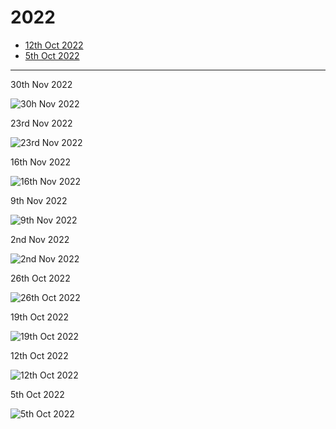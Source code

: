 # 2022

<!-- - [30th Nov 2022]() -->
<!-- - [9th Nov 2022]() -->
<!-- - [16th Nov 2022]() -->
<!-- - [9th Nov 2022]() -->
<!-- - [2nd Nov 2022]() -->
<!-- - [26th Oct 2022]() -->
<!-- - [19th Oct 2022]() -->

- [12th Oct 2022](2022_10_12.md)
- [5th Oct 2022](2022_10_05.md)

---

30th Nov 2022

![30h Nov 2022](2022_11_30.jpg "30th Nov 2022")

23rd Nov 2022

![23rd Nov 2022](2022_11_23.jpg "23rd Nov 2022")

16th Nov 2022

![16th Nov 2022](2022_11_16.jpg "16th Nov 2022")

9th Nov 2022

![9th Nov 2022](2022_11_09.jpg "9th Nov 2022")

2nd Nov 2022

![2nd Nov 2022](2022_11_02.jpg "2nd Nov 2022")

26th Oct 2022

![26th Oct 2022](2022_10_26.jpeg "26th Oct 2022")

19th Oct 2022

![19th Oct 2022](2022_10_19.jpeg "19th Oct 2022")

12th Oct 2022

![12th Oct 2022](2022_10_12.jpeg "12th Oct 2022")

5th Oct 2022

![5th Oct 2022](2022_10_05.jpeg "5th Oct 2022")

